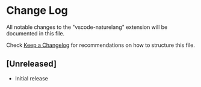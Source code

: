# Change Log

All notable changes to the "vscode-naturelang" extension will be documented in this file.

Check [Keep a Changelog](http://keepachangelog.com/) for recommendations on how to structure this file.

## [Unreleased]

- Initial release